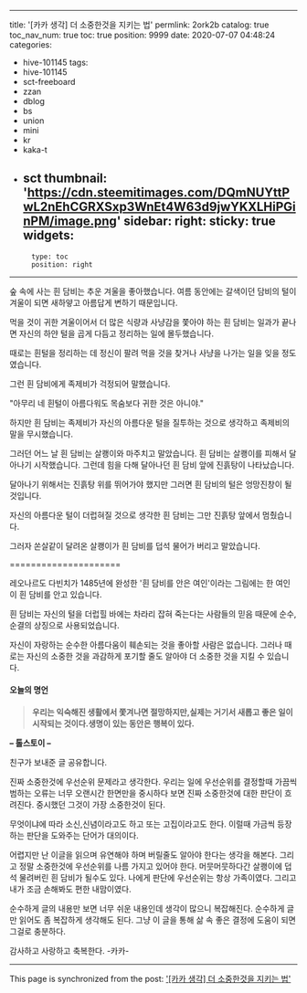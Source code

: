
---
title: '[카카 생각] 더 소중한것을 지키는 법'
permlink: 2ork2b
catalog: true
toc_nav_num: true
toc: true
position: 9999
date: 2020-07-07 04:48:24
categories:
- hive-101145
tags:
- hive-101145
- sct-freeboard
- zzan
- dblog
- bs
- union
- mini
- kr
- kaka-t
- sct
thumbnail: 'https://cdn.steemitimages.com/DQmNUYttPwL2nEhCGRXSxp3WnEt4W63d9jwYKXLHiPGinPM/image.png'
sidebar:
    right:
        sticky: true
widgets:
    -
        type: toc
        position: right
---


숲 속에 사는 흰 담비는 추운 겨울을 좋아했습니다.
여름 동안에는 갈색이던 담비의 털이 겨울이 되면
새하얗고 아름답게 변하기 때문입니다.


먹을 것이 귀한 겨울이어서 더 많은 식량과
사냥감을 쫓아야 하는 흰 담비는 일과가 끝나면
자신의 하얀 털을 곱게 다듬고 정리하는 일에
몰두했습니다.


때로는 흰털을 정리하는 데 정신이 팔려
먹을 것을 찾거나 사냥을 나가는 일을
잊을 정도였습니다.


그런 흰 담비에게 족제비가 걱정되어
말했습니다.


"아무리 네 흰털이 아름다워도
목숨보다 귀한 것은 아니야."


하지만 흰 담비는 족제비가 자신의
아름다운 털을 질투하는 것으로 생각하고
족제비의 말을 무시했습니다.


그러던 어느 날 흰 담비는 살쾡이와 마주치고 말았습니다.
흰 담비는 살쾡이를 피해서 달아나기 시작했습니다.
그런데 힘을 다해 달아나던 흰 담비 앞에
진흙탕이 나타났습니다.


달아나기 위해서는 진흙탕 위를 뛰어가야 했지만
그러면 흰 담비의 털은 엉망진창이 될 것입니다.


자신의 아름다운 털이 더럽혀질 것으로 생각한
흰 담비는 그만 진흙탕 앞에서 멈췄습니다.


그러자 쏜살같이 달려온 살쾡이가 흰 담비를
덥석 물어가 버리고 말았습니다.


=====================


레오나르도 다빈치가 1485년에 완성한
'흰 담비를 안은 여인'이라는 그림에는
한 여인이 흰 담비를 안고 있습니다.


흰 담비는 자신의 털을 더럽힐 바에는
차라리 잡혀 죽는다는 사람들의 믿음 때문에
순수, 순결의 상징으로 사용되었습니다.


자신이 자랑하는 순수한 아름다움이
훼손되는 것을 좋아할 사람은 없습니다.
그러나 때로는 자신의 소중한 것을 과감하게
포기할 줄도 알아야 더 소중한 것을
지킬 수 있습니다.




####  오늘의 명언
>**우리는 익숙해진 생활에서 쫓겨나면 절망하지만,실제는 거기서 새롭고 좋은 일이 시작되는 것이다.생명이 있는 동안은 행복이 있다.**

**– 톨스토이 –**


친구가 보내준 글 공유합니다. 


진짜 소중한것에 우선순위 문제라고 생각한다.
우리는 일에 우선순위를 결정할때
가끔씩 범하는 오류는  너무 오랜시간
한면만을 중시하다 보면 진짜 소중한것에 대한
판단이 흐려진다.  중시했던 그것이 가장 소중한것이 된다.


무엇이냐에 따라 소신,신념이라고도 하고
또는 고집이라고도 한다.  이럴때 가금씩 등장하는
판단을 도와주는 단어가 대의이다. 


어렵지만 난 이글을 읽으며 유연해야 하며
버릴줄도 알아야 한다는 생각을 해본다.
그리고 정말 소중한것에 우선순위를 나름
가지고 있어야 한다.  머뭇머뭇하다간 
살쾡이에 덥석 물려버린 흰 담비가 될수도 있다.
나에게 판단에 우선순위는 항상 가족이였다.
그리고 내가 조금 손해봐도 편한 내맘이였다.


순수하게 글의 내용만 보면 
너무 쉬운 내용인데 생각이 많으니 복잡해진다.
순수하게 글만 읽어도 좀 복잡하게 생각해도
된다.  그냥 이 글을 통해 삶 속 좋은 결정에
도움이 되면 그걸로 충분하다. 


감사하고 사랑하고 축복한다.  -카카-

- - -

This page is synchronized from the post: ['[카카 생각] 더 소중한것을 지키는 법'](https://steemit.com/@successgr/2ork2b)
